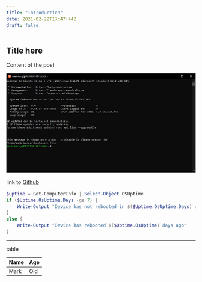 ```yaml
---
title: "Introduction"
date: 2021-02-22T17:47:44Z
draft: false
---
```


## Title here

Content of the post

![WHYY](images/wsl.jpg)

link to [Github](https://github.com/markkerry)

```powershell
$uptime = Get-ComputerInfo | Select-Object OSUptime
if ($Uptime.OsUptime.Days -ge 7) {
    Write-Output "Device has not rebooted in $($Uptime.OsUptime.Days) days, notify user to reboot"
}
else {
    Write-Output "Device has rebooted $($Uptime.OsUptime) days ago"
}
```

---

table

| Name | Age |
| ---- | --- |
| Mark | Old |
